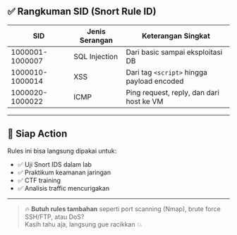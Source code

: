 ## ✅ Rangkuman SID (Snort Rule ID)

| SID             | Jenis Serangan | Keterangan Singkat                           |
|-----------------|----------------|----------------------------------------------|
| 1000001-1000007 | SQL Injection  | Dari basic sampai eksploitasi DB             |
| 1000010-1000014 | XSS            | Dari tag `<script>` hingga payload encoded   |
| 1000020-1000022 | ICMP           | Ping request, reply, dan dari host ke VM     |

---

## 🚀 Siap Action

Rules ini bisa langsung dipakai untuk:

- ✅ Uji Snort IDS dalam lab  
- ✅ Praktikum keamanan jaringan  
- ✅ CTF training  
- ✅ Analisis traffic mencurigakan  

---

> 🔥 **Butuh rules tambahan** seperti port scanning (Nmap), brute force SSH/FTP, atau DoS?  
> Kasih tahu aja, langsung gue racikkan 💥
